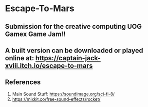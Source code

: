 # Escape-To-Mars
Submission for the creative computing UOG Gamex Game Jam!!
-----------------------------
A built version can be downloaded or played online at: https://captain-jack-xviii.itch.io/escape-to-mars
-----------------------------
References
-----------------------------
1. Main Sound Stuff: https://soundimage.org/sci-fi-8/
2. https://mixkit.co/free-sound-effects/rocket/
